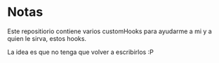 # Notas

Este repositiorio contiene varios customHooks para ayudarme a mi y a quien le sirva, estos hooks.

La idea es que no tenga que volver a escribirlos :P